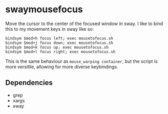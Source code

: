 # swaymousefocus
Move the cursor to the center of the focused window in sway.
I like to bind this to my movement keys in sway like so:
```
bindsym $mod+h focus left; exec mousetofocus.sh
bindsym $mod+j focus down; exec mousetofocus.sh
bindsym $mod+k focus up; exec mousetofocus.sh
bindsym $mod+l focus right; exec mousetofocus.sh
```
This is the same behaviour as `mouse_warping container`, but the script is more versitile, allowing for more diverse keybindings.

## Dependencies
- grep
- xargs
- sway
